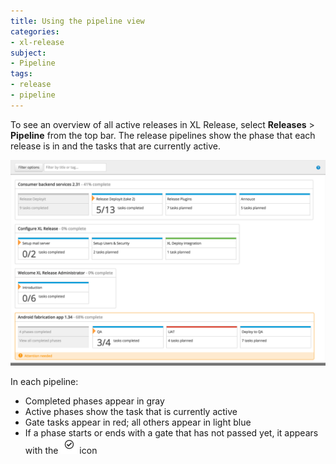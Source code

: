 ```yaml
---
title: Using the pipeline view
categories:
- xl-release
subject:
- Pipeline
tags:
- release
- pipeline
---
```


To see an overview of all active releases in XL Release, select **Releases** > **Pipeline** from the top bar. The release pipelines show the phase that each release is in and the tasks that are currently active.

![Pipeline](../images/pipeline.png)

In each pipeline:

* Completed phases appear in gray
* Active phases show the task that is currently active
* Gate tasks appear in red; all others appear in light blue
* If a phase starts or ends with a gate that has not passed yet, it appears with the ![Gate icon](../images/gate-icon.png) icon

